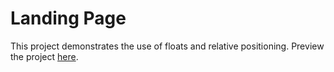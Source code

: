 # Landing Page #

This project demonstrates the use of floats and relative positioning. Preview the project [here](http://camerontee.page.surge.sh/ "Landing Page").